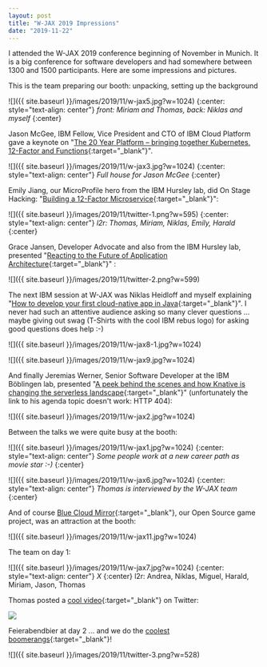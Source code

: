 ```yaml
---
layout: post
title: "W-JAX 2019 Impressions"
date: "2019-11-22"
---
```


I attended the W-JAX 2019 conference beginning of November in Munich. It is a big conference for software developers and had somewhere between 1300 and 1500 participants. Here are some impressions and pictures.

This is the team preparing our booth: unpacking, setting up the background

![]({{ site.baseurl }}/images/2019/11/w-jax5.jpg?w=1024)
{:center: style="text-align: center"}
_front: Miriam and Thomas, back: Niklas and myself_
{:center}

Jason McGee, IBM Fellow, Vice President and CTO of IBM Cloud Platform gave a keynote on "[The 20 Year Platform – bringing together Kubernetes, 12-Factor and Functions](https://jax.de/cloud-container-serverless/the-20-year-platform-bringing-together-kubernetes-12-factor-and-functions/){:target="_blank"}".

![]({{ site.baseurl }}/images/2019/11/w-jax3.jpg?w=1024)
{:center: style="text-align: center"}
_Full house for Jason McGee_
{:center}

Emily Jiang, our MicroProfile hero from the IBM Hursley lab, did On Stage Hacking: "[Building a 12-Factor Microservice](https://jax.de/serverside-enterprise-java/on-stage-hacking-building-a-12-factor-microservice/){:target="_blank"}":

![]({{ site.baseurl }}/images/2019/11/twitter-1.png?w=595)
{:center: style="text-align: center"}
_l2r: Thomas, Miriam, Niklas, Emily, Harald_
{:center}

Grace Jansen, Developer Advocate and also from the IBM Hursley lab, presented "[Reacting to the Future of Application Architecture](https://jax.de/software-architecture/reacting-to-the-future-of-application-architecture/){:target="_blank"}" :

![]({{ site.baseurl }}/images/2019/11/twitter-2.png?w=599)

The next IBM session at W-JAX was Niklas Heidloff and myself explaining "[How to develop your first cloud-native app in Java](https://jax.de/cloud-container-serverless/wie-entwickle-ich-meine-ersten-cloud-nativen-applikationen-mit-java/){:target="_blank"}". I never had such an attentive audience asking so many clever questions ... maybe giving out swag (T-Shirts with the cool IBM rebus logo) for asking good questions does help :-)

![]({{ site.baseurl }}/images/2019/11/w-jax8-1.jpg?w=1024)

![]({{ site.baseurl }}/images/2019/11/w-jax9.jpg?w=1024)

And finally Jeremias Werner, Senior Software Developer at the IBM Böblingen lab, presented "[A peek behind the scenes and how Knative is changing the serverless landscape](https://jax.de/speaker/jeremias-werner/){:target="_blank"}" (unfortunately the link to his agenda topic doesn't work: HTTP 404):

![]({{ site.baseurl }}/images/2019/11/w-jax2.jpg?w=1024)

Between the talks we were quite busy at the booth:

![]({{ site.baseurl }}/images/2019/11/w-jax1.jpg?w=1024)
{:center: style="text-align: center"}
_Some people work at a new career path as movie star :-)_
{:center}

![]({{ site.baseurl }}/images/2019/11/w-jax6.jpg?w=1024)
{:center: style="text-align: center"}
_Thomas is interviewed by the W-JAX team_
{:center}

And of course [Blue Cloud Mirror](https://github.com/IBM/blue-cloud-mirror){:target="_blank"}, our Open Source game project, was an attraction at the booth:

![]({{ site.baseurl }}/images/2019/11/w-jax11.jpg?w=1024)

The team on day 1:

![]({{ site.baseurl }}/images/2019/11/w-jax7.jpg?w=1024)
{:center: style="text-align: center"}
_X_
{:center}
l2r: Andrea, Niklas, Miguel, Harald, Miriam, Jason, Thomas

Thomas posted a [cool video](https://twitter.com/i/status/1192094720559865858){:target="_blank"} on Twitter:

![](https://twitter.com/i/status/1192094720559865858)

Feierabendbier at day 2 ... and we do the [coolest boomerangs](https://twitter.com/Jessieevaline/status/1192151519325503490){:target="_blank"}!

![]({{ site.baseurl }}/images/2019/11/twitter-3.png?w=528)
